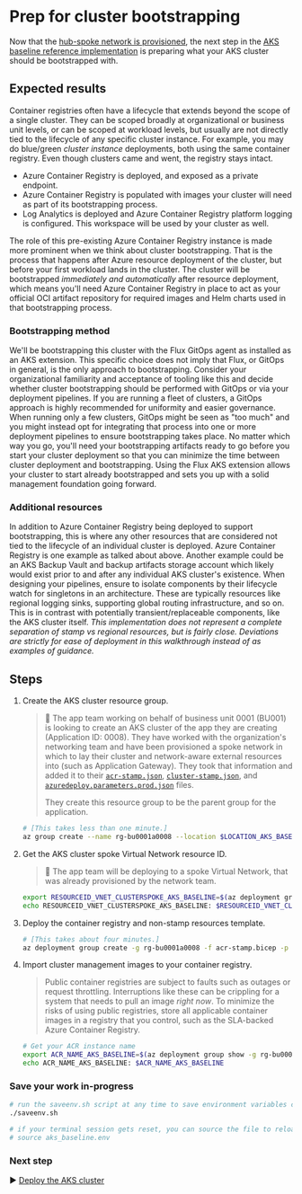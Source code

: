 # Prep for cluster bootstrapping

Now that the [hub-spoke network is provisioned](./04-networking.md), the next step in the [AKS baseline reference implementation](./) is preparing what your AKS cluster should be bootstrapped with.

## Expected results

Container registries often have a lifecycle that extends beyond the scope of a single cluster. They can be scoped broadly at organizational or business unit levels, or can be scoped at workload levels, but usually are not directly tied to the lifecycle of any specific cluster instance. For example, you may do blue/green *cluster instance* deployments, both using the same container registry. Even though clusters came and went, the registry stays intact.

- Azure Container Registry is deployed, and exposed as a private endpoint.
- Azure Container Registry is populated with images your cluster will need as part of its bootstrapping process.
- Log Analytics is deployed and Azure Container Registry platform logging is configured. This workspace will be used by your cluster as well.

The role of this pre-existing Azure Container Registry instance is made more prominent when we think about cluster bootstrapping. That is the process that happens after Azure resource deployment of the cluster, but before your first workload lands in the cluster. The cluster will be bootstrapped *immediately and automatically* after resource deployment, which means you'll need Azure Container Registry in place to act as your official OCI artifact repository for required images and Helm charts used in that bootstrapping process.

### Bootstrapping method

We'll be bootstrapping this cluster with the Flux GitOps agent as installed as an AKS extension. This specific choice does not imply that Flux, or GitOps in general, is the only approach to bootstrapping. Consider your organizational familiarity and acceptance of tooling like this and decide whether cluster bootstrapping should be performed with GitOps or via your deployment pipelines. If you are running a fleet of clusters, a GitOps approach is highly recommended for uniformity and easier governance. When running only a few clusters, GitOps might be seen as "too much" and you might instead opt for integrating that process into one or more deployment pipelines to ensure bootstrapping takes place. No matter which way you go, you'll need your bootstrapping artifacts ready to go before you start your cluster deployment so that you can minimize the time between cluster deployment and bootstrapping. Using the Flux AKS extension allows your cluster to start already bootstrapped and sets you up with a solid management foundation going forward.

### Additional resources

In addition to Azure Container Registry being deployed to support bootstrapping, this is where any other resources that are considered not tied to the lifecycle of an individual cluster is deployed. Azure Container Registry is one example as talked about above. Another example could be an AKS Backup Vault and backup artifacts storage account which likely would exist prior to and after any individual AKS cluster's existence. When designing your pipelines, ensure to isolate components by their lifecycle watch for singletons in an architecture. These are typically resources like regional logging sinks, supporting global routing infrastructure, and so on. This is in contrast with potentially transient/replaceable components, like the AKS cluster itself. *This implementation does not represent a complete separation of stamp vs regional resources, but is fairly close. Deviations are strictly for ease of deployment in this walkthrough instead of as examples of guidance.*

## Steps

1. Create the AKS cluster resource group.

   > :book: The app team working on behalf of business unit 0001 (BU001) is looking to create an AKS cluster of the app they are creating (Application ID: 0008). They have worked with the organization's networking team and have been provisioned a spoke network in which to lay their cluster and network-aware external resources into (such as Application Gateway). They took that information and added it to their [`acr-stamp.json`](./acr-stamp.json), [`cluster-stamp.json`](./cluster-stamp.json), and [`azuredeploy.parameters.prod.json`](./azuredeploy.parameters.prod.json) files.
   >
   > They create this resource group to be the parent group for the application.

   ```bash
   # [This takes less than one minute.]
   az group create --name rg-bu0001a0008 --location $LOCATION_AKS_BASELINE
   ```

1. Get the AKS cluster spoke Virtual Network resource ID.

   > :book: The app team will be deploying to a spoke Virtual Network, that was already provisioned by the network team.

   ```bash
   export RESOURCEID_VNET_CLUSTERSPOKE_AKS_BASELINE=$(az deployment group show -g rg-enterprise-networking-spokes-${LOCATION_AKS_BASELINE} -n spoke-BU0001A0008 --query properties.outputs.clusterVnetResourceId.value -o tsv)
   echo RESOURCEID_VNET_CLUSTERSPOKE_AKS_BASELINE: $RESOURCEID_VNET_CLUSTERSPOKE_AKS_BASELINE
   ```

1. Deploy the container registry and non-stamp resources template.

   ```bash
   # [This takes about four minutes.]
   az deployment group create -g rg-bu0001a0008 -f acr-stamp.bicep -p targetVnetResourceId=${RESOURCEID_VNET_CLUSTERSPOKE_AKS_BASELINE}
   ```

1. Import cluster management images to your container registry.

   > Public container registries are subject to faults such as outages or request throttling. Interruptions like these can be crippling for a system that needs to pull an image *right now*. To minimize the risks of using public registries, store all applicable container images in a registry that you control, such as the SLA-backed Azure Container Registry.

   ```bash
   # Get your ACR instance name
   export ACR_NAME_AKS_BASELINE=$(az deployment group show -g rg-bu0001a0008 -n acr-stamp --query properties.outputs.containerRegistryName.value -o tsv)
   echo ACR_NAME_AKS_BASELINE: $ACR_NAME_AKS_BASELINE
   ```

### Save your work in-progress

```bash
# run the saveenv.sh script at any time to save environment variables created above to aks_baseline.env
./saveenv.sh

# if your terminal session gets reset, you can source the file to reload the environment variables
# source aks_baseline.env
```

### Next step

:arrow_forward: [Deploy the AKS cluster](./06-aks-cluster.md)
